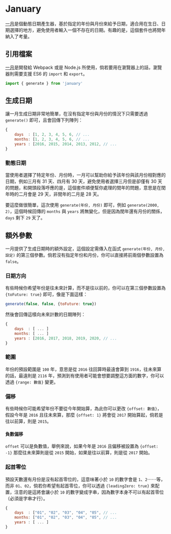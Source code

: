 # January
[一月](https://github.com/TeaMeow/January)是個動態日期產生器，基於指定的年份與月份來給予日期，適合用在生日、日期選擇的地方，避免使用者輸入一個不存在的日期。有趣的是，這個套件也將閏年納入了考量。

## 引用檔案

[一月](https://github.com/TeaMeow/January)是開發給 Webpack 或是 Node.js 所使用，倘若要用在瀏覽器上的話，瀏覽器則需要支援 ES6 的 `import` 和 `export`。

```js
import { generate } from 'january'
```

## 生成日期

讓一月生成日期非常地簡單，在沒有指定年份與月份的情況下只需要透過 `generate()` 即可，且會回傳下列陣列：

```js
{
    days  : [1, 2, 3, 4, 5, 6, // ...
    months: [1, 2, 3, 4, 5, 6, // ...
    years : [2016, 2015, 2014, 2013, 2012, // ...
}
```

### 動態日期

當使用者選擇了特定年份、月份時，一月可以幫助你給予該年份與該月份相對應的日期，例如三月有 31 天、四月有 30 天，避免使用者選擇三月但是卻僅有 30 天的問題，和開頭段落呼應的是，這個套件順便幫你處理的閏年的問題，意思是在閏年時的二月會是 29 天，非閏年的二月是 28 天。

要這麼做很簡單，這次使用 `generate(年份, 月份)` 即可，例如 `generate(2000, 2)`，這個時候回傳的 `months` 與 `years` 將無變化，但是因為閏年還有月份的關係，`days` 剩下 `29` 天了。

## 額外參數

一月提供了生成日期時的額外設定，這個設定需傳入在函式 `generate(年份, 月份, 設定)` 的第三個參數。倘若沒有指定年份和月份，你可以直接將前兩個參數設置為 `false`。

### 日期方向

有些時候你希望年份是往未來計算，而不是往以前的，你可以在第三個參數設置為 `{toFuture: true}` 即可，像是下面這樣：

```js
generate(false, false, {toFuture: true})
```

然後會回傳這樣向未來計數的日期陣列：

```js
{
    days  : [ ... ]
    months: [ ... ]
    years : [2016, 2017, 2018, 2019, 2020, // ...
}
```

### 範圍

年份的預設範圍是 `100` 年，意思是從 `2016` 往回算時最遠會算到 `1916`，往未來算的話，最遠則是 `2116` 年，預測到有使用者可能會想要調整這方面的數字，你可以透過 `{range: 數值}` 變更。

### 偏移

有些時候你可能希望年份不要從今年開始算，為此你可以更改 `{offset: 數值}`，假設今年是 `2016` 且往未來算，那麼 `{offset: 1}` 將會從 `2017` 開始算起，倘若是往以前算，則是 `2015`。

#### 負數偏移

`offset` 可以是負數值，舉例來說，如果今年是 `2016` 且偏移被設置為 `{offset: -1}` 那麼往未來算則是從 `2015` 開始，如果是往以前算，則是從 `2017` 開始。

### 起首零位

預設天數還有月份是沒有起首零位的，這意味著小於 `10` 的數字會是 `1`、`2`⋯⋯等，而非 `01`、`02`，倘若你希望有起首零位，你可以透過 `{leadingZero: true}` 來配置，注意的是這將會讓小於 `10` 的數字變成字串，因為數字本身不可以有起首零位（必須是字串才行）。

```js
{
    days  : ["01", "02", "03", "04", "05", // ...
    months: ["01", "02", "03", "04", "05", // ...
    years : [ ... ]
}
```
